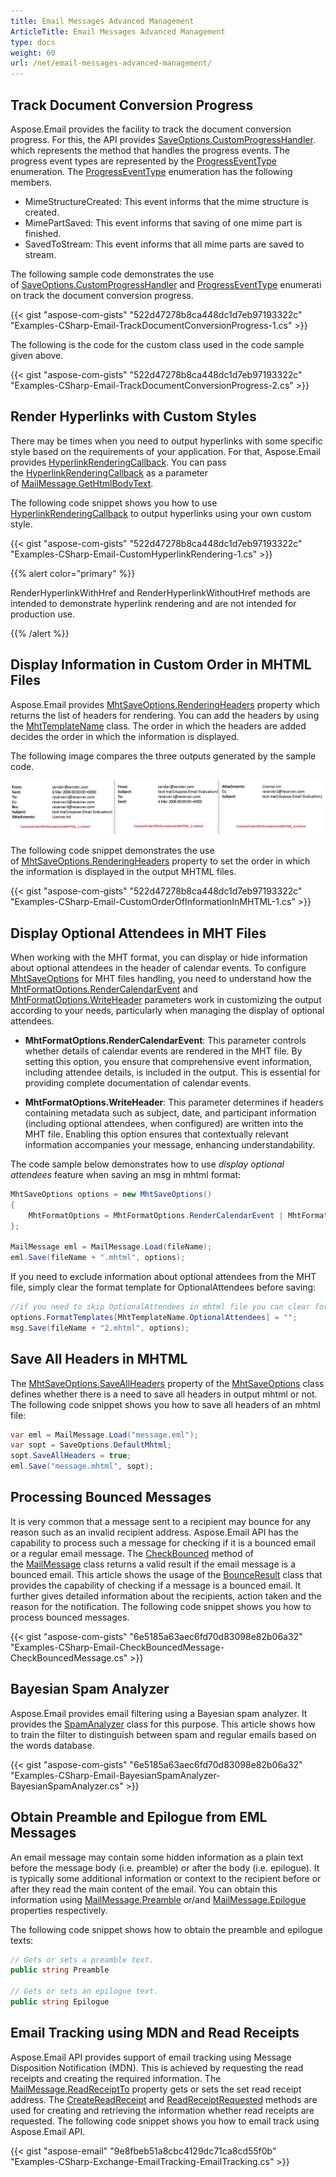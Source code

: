 ```yaml
---
title: Email Messages Advanced Management
ArticleTitle: Email Messages Advanced Management
type: docs
weight: 60
url: /net/email-messages-advanced-management/
---
```



## **Track Document Conversion Progress**

Aspose.Email provides the facility to track the document conversion progress. For this, the API provides [SaveOptions.CustomProgressHandler](https://reference.aspose.com/email/net/aspose.email/saveoptions/customprogresshandler/). which represents the method that handles the progress events. The progress event types are represented by the [ProgressEventType](https://reference.aspose.com/email/net/aspose.email/progresseventtype/) enumeration. The [ProgressEventType](https://reference.aspose.com/email/net/aspose.email/progresseventtype/) enumeration has the following members.

- MimeStructureCreated: This event informs that the mime structure is created.
- MimePartSaved: This event informs that saving of one mime part is finished.
- SavedToStream: This event informs that all mime parts are saved to stream.

The following sample code demonstrates the use of [SaveOptions.CustomProgressHandler](https://reference.aspose.com/email/net/aspose.email/saveoptions/customprogresshandler/) and [ProgressEventType](https://reference.aspose.com/email/net/aspose.email/progresseventtype/) enumeration track the document conversion progress.

{{< gist "aspose-com-gists" "522d47278b8ca448dc1d7eb97193322c" "Examples-CSharp-Email-TrackDocumentConversionProgress-1.cs" >}}

The following is the code for the custom class used in the code sample given above.

{{< gist "aspose-com-gists" "522d47278b8ca448dc1d7eb97193322c" "Examples-CSharp-Email-TrackDocumentConversionProgress-2.cs" >}}

## **Render Hyperlinks with Custom Styles**

There may be times when you need to output hyperlinks with some specific style based on the requirements of your application. For that, Aspose.Email provides [HyperlinkRenderingCallback](https://reference.aspose.com/email/net/aspose.email/hyperlinkrenderingcallback/). You can pass the [HyperlinkRenderingCallback](https://reference.aspose.com/email/net/aspose.email/hyperlinkrenderingcallback/) as a parameter of [MailMessage.GetHtmlBodyText](https://reference.aspose.com/email/net/aspose.email/mailmessage/gethtmlbodytext/#gethtmlbodytext).

The following code snippet shows you how to use [HyperlinkRenderingCallback](https://reference.aspose.com/email/net/aspose.email/hyperlinkrenderingcallback/) to output hyperlinks using your own custom style.

{{< gist "aspose-com-gists" "522d47278b8ca448dc1d7eb97193322c" "Examples-CSharp-Email-CustomHyperlinkRendering-1.cs" >}}

{{% alert color="primary" %}} 

RenderHyperlinkWithHref and RenderHyperlinkWithoutHref methods are intended to demonstrate hyperlink rendering and are not intended for production use.

{{% /alert %}}

## **Display Information in Custom Order in MHTML Files**

Aspose.Email provides [MhtSaveOptions.RenderingHeaders](https://reference.aspose.com/email/net/aspose.email/headersformattingoptions/renderingheaders/) property which returns the list of headers for rendering. You can add the headers by using the [MhtTemplateName](https://reference.aspose.com/email/net/aspose.email/mhttemplatename/) class. The order in which the headers are added decides the order in which the information is displayed.

The following image compares the three outputs generated by the sample code.

![todo:image_alt_text](display-information-in-custom-order-in-mhtml-files_1.jpg)

The following code snippet demonstrates the use of [MhtSaveOptions.RenderingHeaders](https://reference.aspose.com/email/net/aspose.email/headersformattingoptions/renderingheaders/) property to set the order in which the information is displayed in the output MHTML files.

{{< gist "aspose-com-gists" "522d47278b8ca448dc1d7eb97193322c" "Examples-CSharp-Email-CustomOrderOfInformationInMHTML-1.cs" >}}

## **Display Optional Attendees in MHT Files**

When working with the MHT format, you can display or hide information about optional attendees in the header of calendar events. To configure [MhtSaveOptions](https://reference.aspose.com/email/net/aspose.email/mhtsaveoptions/) for MHT files handling, you need to understand how the [MhtFormatOptions.RenderCalendarEvent](https://reference.aspose.com/email/net/aspose.email/mhtformatoptions/) and [MhtFormatOptions.WriteHeader](https://reference.aspose.com/email/net/aspose.email/mhtformatoptions/) parameters work in customizing the output according to your needs, particularly when managing the display of optional attendees.

- **MhtFormatOptions.RenderCalendarEvent**: This parameter controls whether details of calendar events are rendered in the MHT file. By setting this option, you ensure that comprehensive event information, including attendee details, is included in the output. This is essential for providing complete documentation of calendar events.

- **MhtFormatOptions.WriteHeader**: This parameter determines if headers containing metadata such as subject, date, and participant information (including optional attendees, when configured) are written into the MHT file. Enabling this option ensures that contextually relevant information accompanies your message, enhancing understandability.

The code sample below demonstrates how to use *display optional attendees* feature when saving an msg in mhtml format:

```cs
MhtSaveOptions options = new MhtSaveOptions()
{
    MhtFormatOptions = MhtFormatOptions.RenderCalendarEvent | MhtFormatOptions.WriteHeader
};

MailMessage eml = MailMessage.Load(fileName);
eml.Save(fileName + ".mhtml", options);
```

If you need to exclude information about optional attendees from the MHT file, simply clear the format template for OptionalAttendees before saving:

```cs
//if you need to skip OptionalAttendees in mhtml file you can clear format template for OptionalAttendees
options.FormatTemplates[MhtTemplateName.OptionalAttendees] = "";
msg.Save(fileName + "2.mhtml", options);
```

## **Save All Headers in MHTML**

The [MhtSaveOptions.SaveAllHeaders](https://reference.aspose.com/email/net/aspose.email/mhtsaveoptions/saveallheaders/#mhtsaveoptionssaveallheaders-property) property of the [MhtSaveOptions](https://reference.aspose.com/email/net/aspose.email/mhtsaveoptions/#mhtsaveoptions-class) class defines whether there is a need to save all headers in output mhtml or not. The following code snippet shows you how to save all headers of an mhtml file:

```cs
var eml = MailMessage.Load("message.eml");
var sopt = SaveOptions.DefaultMhtml;
sopt.SaveAllHeaders = true;
eml.Save("message.mhtml", sopt);
```

## **Processing Bounced Messages**

It is very common that a message sent to a recipient may bounce for any reason such as an invalid recipient address. Aspose.Email API has the capability to process such a message for checking if it is a bounced email or a regular email message. The [CheckBounced](https://reference.aspose.com/email/net/aspose.email/mailmessage/checkbounced/#checkbounced) method of the [MailMessage](https://reference.aspose.com/email/net/aspose.email/mailmessage/) class returns a valid result if the email message is a bounced email. This article shows the usage of the [BounceResult](https://reference.aspose.com/email/net/aspose.email.bounce/bounceresult/) class that provides the capability of checking if a message is a bounced email. It further gives detailed information about the recipients, action taken and the reason for the notification. The following code snippet shows you how to process bounced messages.

{{< gist "aspose-com-gists" "6e5185a63aec6fd70d83098e82b06a32" "Examples-CSharp-Email-CheckBouncedMessage-CheckBouncedMessage.cs" >}}

## **Bayesian Spam Analyzer**

Aspose.Email provides email filtering using a Bayesian spam analyzer. It provides the [SpamAnalyzer](https://reference.aspose.com/email/net/aspose.email.antispam/spamanalyzer/) class for this purpose. This article shows how to train the filter to distinguish between spam and regular emails based on the words database.

{{< gist "aspose-com-gists" "6e5185a63aec6fd70d83098e82b06a32" "Examples-CSharp-Email-BayesianSpamAnalyzer-BayesianSpamAnalyzer.cs" >}}

## **Obtain Preamble and Epilogue from EML Messages**

An email message may contain some hidden information as a plain text before the message body (i.e. preamble) or after the body (i.e. epilogue). It is typically some additional information or context to the recipient before or after they read the main content of the email. You can obtain this information using [MailMessage.Preamble](https://reference.aspose.com/email/net/aspose.email/mailmessage/preamble/) or/and [MailMessage.Epilogue](https://reference.aspose.com/email/net/aspose.email/mailmessage/epilogue/#mailmessageepilogue-property) properties respectively. 

The following code snippet shows how to obtain the preamble and epilogue texts:

```cs
// Gets or sets a preamble text.
public string Preamble

// Gets or sets an epilogue text.
public string Epilogue
```

## **Email Tracking using MDN and Read Receipts**

Aspose.Email API provides support of email tracking using Message Disposition Notification (MDN). This is achieved by requesting the read receipts and creating the required information. The [MailMessage.ReadReceiptTo](https://reference.aspose.com/email/net/aspose.email/mailmessage/readreceiptto/) property gets or sets the set read receipt address. The [CreateReadReceipt](https://reference.aspose.com/email/net/aspose.email/mailmessage/createreadreceipt/) and [ReadReceiptRequested](https://reference.aspose.com/email/net/aspose.email.mapi/mapimessage/readreceiptrequested/) methods are used for creating and retrieving the information whether read receipts are requested. The following code snippet shows you how to email track using Aspose.Email API.

{{< gist "aspose-email" "9e8fbeb51a8cbc4129dc71ca8cd55f0b" "Examples-CSharp-Exchange-EmailTracking-EmailTracking.cs" >}}
